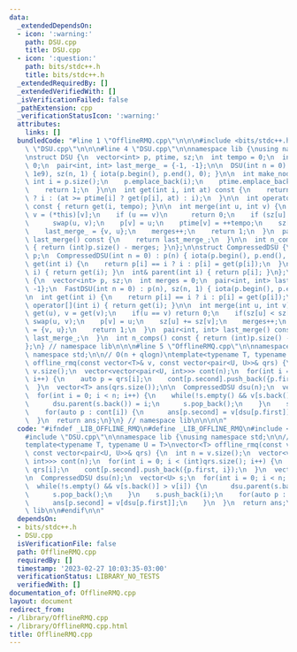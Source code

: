 ```yaml
---
data:
  _extendedDependsOn:
  - icon: ':warning:'
    path: DSU.cpp
    title: DSU.cpp
  - icon: ':question:'
    path: bits/stdc++.h
    title: bits/stdc++.h
  _extendedRequiredBy: []
  _extendedVerifiedWith: []
  _isVerificationFailed: false
  _pathExtension: cpp
  _verificationStatusIcon: ':warning:'
  attributes:
    links: []
  bundledCode: "#line 1 \"OfflineRMQ.cpp\"\n\n\n#include <bits/stdc++.h>\n#line 1\
    \ \"DSU.cpp\"\n\n\n#line 4 \"DSU.cpp\"\n\nnamespace lib {\nusing namespace std;\n\
    \nstruct DSU {\n  vector<int> p, ptime, sz;\n  int tempo = 0;\n  int merges =\
    \ 0;\n  pair<int, int> last_merge_ = {-1, -1};\n\n  DSU(int n = 0) : p(n), ptime(n,\
    \ 1e9), sz(n, 1) { iota(p.begin(), p.end(), 0); }\n\n  int make_node() {\n   \
    \ int i = p.size();\n    p.emplace_back(i);\n    ptime.emplace_back(0);\n    sz.emplace_back(1);\n\
    \    return 1;\n  }\n\n  int get(int i, int at) const {\n    return p[i] == i\
    \ ? i : (at >= ptime[i] ? get(p[i], at) : i);\n  }\n\n  int operator[](int i)\
    \ const { return get(i, tempo); }\n\n  int merge(int u, int v) {\n    u = (*this)[u],\
    \ v = (*this)[v];\n    if (u == v)\n      return 0;\n    if (sz[u] < sz[v])\n\
    \      swap(u, v);\n    p[v] = u;\n    ptime[v] = ++tempo;\n    sz[u] += sz[v];\n\
    \    last_merge_ = {v, u};\n    merges++;\n    return 1;\n  }\n  pair<int, int>\
    \ last_merge() const {\n    return last_merge_;\n  }\n\n  int n_comps() const\
    \ { return (int)p.size() - merges; }\n};\n\nstruct CompressedDSU {\n  vector<int>\
    \ p;\n  CompressedDSU(int n = 0) : p(n) { iota(p.begin(), p.end(), 0); }\n  int\
    \ get(int i) {\n    return p[i] == i ? i : p[i] = get(p[i]);\n  }\n  int operator[](int\
    \ i) { return get(i); }\n  int& parent(int i) { return p[i]; }\n};\n\nstruct FastDSU\
    \ {\n  vector<int> p, sz;\n  int merges = 0;\n  pair<int, int> last_merge_ = {-1,\
    \ -1};\n  FastDSU(int n = 0) : p(n), sz(n, 1) { iota(p.begin(), p.end(), 0); }\n\
    \n  int get(int i) {\n    return p[i] == i ? i : p[i] = get(p[i]);\n  }\n  int\
    \ operator[](int i) { return get(i); }\n\n  int merge(int u, int v) {\n    u =\
    \ get(u), v = get(v);\n    if(u == v) return 0;\n    if(sz[u] < sz[v])\n     \
    \ swap(u, v);\n    p[v] = u;\n    sz[u] += sz[v];\n    merges++;\n    last_merge_\
    \ = {v, u};\n    return 1;\n  }\n  pair<int, int> last_merge() const {\n    return\
    \ last_merge_;\n  }\n  int n_comps() const { return (int)p.size() - merges; }\n\
    };\n} // namespace lib\n\n\n#line 5 \"OfflineRMQ.cpp\"\n\nnamespace lib {\nusing\
    \ namespace std;\n\n// O(n + qlogn)\ntemplate<typename T, typename U = T>\nvector<T>\
    \ offline_rmq(const vector<T>& v, const vector<pair<U, U>>& qrs) {\n  int n =\
    \ v.size();\n  vector<vector<pair<U, int>>> cont(n);\n  for(int i = 0; i < (int)qrs.size();\
    \ i++) {\n    auto p = qrs[i];\n    cont[p.second].push_back({p.first, i});\n\
    \  }\n  vector<T> ans(qrs.size());\n\n  CompressedDSU dsu(n);\n  vector<U> s;\n\
    \  for(int i = 0; i < n; i++) {\n    while(!s.empty() && v[s.back()] > v[i]) {\n\
    \      dsu.parent(s.back()) = i;\n      s.pop_back();\n    }\n    s.push_back(i);\n\
    \    for(auto p : cont[i]) {\n      ans[p.second] = v[dsu[p.first]];\n    }\n\
    \  }\n  return ans;\n}\n} // namespace lib\n\n\n\n"
  code: "#ifndef _LIB_OFFLINE_RMQ\n#define _LIB_OFFLINE_RMQ\n#include <bits/stdc++.h>\n\
    #include \"DSU.cpp\"\n\nnamespace lib {\nusing namespace std;\n\n// O(n + qlogn)\n\
    template<typename T, typename U = T>\nvector<T> offline_rmq(const vector<T>& v,\
    \ const vector<pair<U, U>>& qrs) {\n  int n = v.size();\n  vector<vector<pair<U,\
    \ int>>> cont(n);\n  for(int i = 0; i < (int)qrs.size(); i++) {\n    auto p =\
    \ qrs[i];\n    cont[p.second].push_back({p.first, i});\n  }\n  vector<T> ans(qrs.size());\n\
    \n  CompressedDSU dsu(n);\n  vector<U> s;\n  for(int i = 0; i < n; i++) {\n  \
    \  while(!s.empty() && v[s.back()] > v[i]) {\n      dsu.parent(s.back()) = i;\n\
    \      s.pop_back();\n    }\n    s.push_back(i);\n    for(auto p : cont[i]) {\n\
    \      ans[p.second] = v[dsu[p.first]];\n    }\n  }\n  return ans;\n}\n} // namespace\
    \ lib\n\n#endif\n\n"
  dependsOn:
  - bits/stdc++.h
  - DSU.cpp
  isVerificationFile: false
  path: OfflineRMQ.cpp
  requiredBy: []
  timestamp: '2023-02-27 10:03:35-03:00'
  verificationStatus: LIBRARY_NO_TESTS
  verifiedWith: []
documentation_of: OfflineRMQ.cpp
layout: document
redirect_from:
- /library/OfflineRMQ.cpp
- /library/OfflineRMQ.cpp.html
title: OfflineRMQ.cpp
---
```


